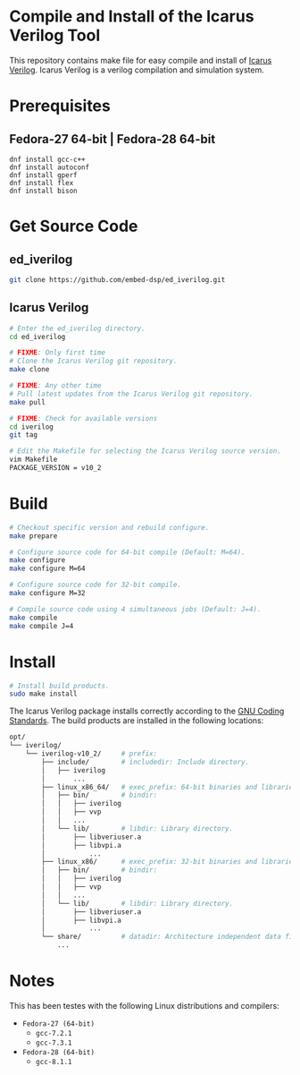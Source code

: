 
# Compile and Install of the Icarus Verilog Tool

This repository contains make file for easy compile and install of [Icarus Verilog](http://iverilog.icarus.com).
Icarus Verilog is a verilog compilation and simulation system.


# Prerequisites

## Fedora-27 64-bit | Fedora-28 64-bit

```
dnf install gcc-c++
dnf install autoconf
dnf install gperf
dnf install flex
dnf install bison
```


# Get Source Code

## ed_iverilog

```bash
git clone https://github.com/embed-dsp/ed_iverilog.git
```

## Icarus Verilog

```bash
# Enter the ed_iverilog directory.
cd ed_iverilog

# FIXME: Only first time
# Clone the Icarus Verilog git repository.
make clone

# FIXME: Any other time
# Pull latest updates from the Icarus Verilog git repository.
make pull
```

```bash
# FIXME: Check for available versions
cd iverilog
git tag

# Edit the Makefile for selecting the Icarus Verilog source version.
vim Makefile
PACKAGE_VERSION = v10_2
```


# Build

```bash
# Checkout specific version and rebuild configure.
make prepare
```

```bash
# Configure source code for 64-bit compile (Default: M=64).
make configure
make configure M=64

# Configure source code for 32-bit compile.
make configure M=32
```

```bash
# Compile source code using 4 simultaneous jobs (Default: J=4).
make compile
make compile J=4
```


# Install

```bash
# Install build products.
sudo make install
```

The Icarus Verilog package installs correctly according to the
[GNU Coding Standards](https://www.gnu.org/prep/standards/standards.html).
The build products are installed in the following locations:

```bash
opt/
└── iverilog/
    └── iverilog-v10_2/     # prefix:
        ├── include/        # includedir: Include directory.
        │   ├── iverilog
        │       ...
        ├── linux_x86_64/   # exec_prefix: 64-bit binaries and libraries for Linux
        │   ├── bin/        # bindir:
        │   │   ├── iverilog
        │   │   ├── vvp
        │   │   ...
        │   └── lib/        # libdir: Library directory.
        │       ├── libveriuser.a
        │       ├── libvpi.a
        │           ...
        ├── linux_x86/      # exec_prefix: 32-bit binaries and libraries for Linux
        │   ├── bin/        # bindir:
        │   │   ├── iverilog
        │   │   ├── vvp
        │   │   ...
        │   └── lib/        # libdir: Library directory.
        │       ├── libveriuser.a
        │       ├── libvpi.a
        │           ...
        └── share/          # datadir: Architecture independent data files.
            ...
```


# Notes

This has been testes with the following Linux distributions and compilers:
* `Fedora-27 (64-bit)`
    * `gcc-7.2.1`
    * `gcc-7.3.1`
* `Fedora-28 (64-bit)`
    * `gcc-8.1.1`
